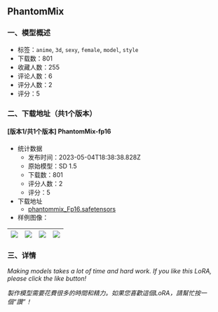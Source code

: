 ## PhantomMix
### 一、模型概述

- 标签：`anime`, `3d`, `sexy`, `female`, `model`, `style`
- 下载数：801
- 收藏人数：255
- 评论人数：6
- 评分人数：2
- 评分：5

### 二、下载地址（共1个版本）

#### [版本1/共1个版本] PhantomMix-fp16

- 统计数据
  - 发布时间：2023-05-04T18:38:38.828Z
  - 原始模型：SD 1.5
  - 下载数：801
  - 评分人数：2
  - 评分：5
- 下载地址
  - [phantommix_Fp16.safetensors](https://civitai.com/api/download/models/62431)
- 样例图像：

| <img src="https://image.civitai.com/xG1nkqKTMzGDvpLrqFT7WA/b955b029-33c0-4431-85d2-7e6fc2fda83a/width=450/687649.jpeg" /> | <img src="https://image.civitai.com/xG1nkqKTMzGDvpLrqFT7WA/7c5535f1-65f3-4890-a520-5e5c5954f3be/width=450/687692.jpeg" /> | <img src="https://image.civitai.com/xG1nkqKTMzGDvpLrqFT7WA/bc6b645f-eabc-47d0-8131-6f9c6162de4e/width=450/687698.jpeg" /> | <img src="https://image.civitai.com/xG1nkqKTMzGDvpLrqFT7WA/0c4e4c6c-8f2f-4041-856e-6fc098b78334/width=450/687750.jpeg" /> |
| ---- | ---- | ---- | ---- |


### 三、详情
<p><em>Making models takes a lot of time and hard work. If you like this LoRA, please click the like button!</em></p><p></p><p><em>製作模型需要花費很多的時間和精力。如果您喜歡這個LoRA，請幫忙按一個“讚”！</em></p><h3></h3>